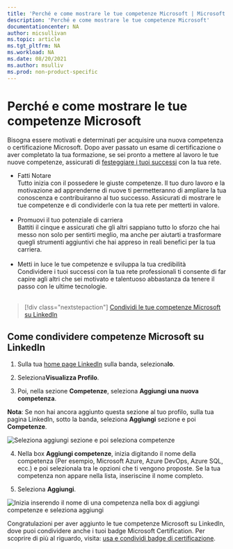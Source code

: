 ```yaml
---
title: 'Perché e come mostrare le tue competenze Microsoft | Microsoft Docs'
description: 'Perché e come mostrare le tue competenze Microsoft'
documentationcenter: NA 
author: micsullivan
ms.topic: article
ms.tgt_pltfrm: NA
ms.workload: NA
ms.date: 08/20/2021
ms.author: msulliv
ms.prod: non-product-specific
---
```

# Perché e come mostrare le tue competenze Microsoft

Bisogna essere motivati e determinati per acquisire una nuova competenza o certificazione Microsoft. Dopo aver passato un esame di certificazione o aver completato la tua formazione, se sei pronto a mettere al lavoro le tue nuove competenze, assicurati di [festeggiare i tuoi successi](https://techcommunity.microsoft.com/t5/microsoft-learn-blog/why-you-should-celebrate-your-microsoft-skills-and/ba-p/1469349) con la tua rete.

- Fatti Notare<br/>Tutto inizia con il possedere le giuste competenze. Il tuo duro lavoro e la motivazione ad apprenderne di nuove ti permetteranno di ampliare la tua conoscenza e contribuiranno al tuo successo. Assicurati di mostrare le tue competenze e di condividerle con la tua rete per metterti in valore.<br/><br/>
- Promuovi il tuo potenziale di carriera<br/>Battiti il cinque e assicurati che gli altri sappiano tutto lo sforzo che hai messo non solo per sentirti meglio, ma anche per aiutarti a trasformare quegli strumenti aggiuntivi che hai appreso in reali benefici per la tua carriera.<br/><br/>
- Metti in luce le tue competenze e sviluppa la tua credibilità<br/>Condividere i tuoi successi con la tua rete professionali ti consente di far capire agli altri che sei motivato e talentuoso abbastanza da tenere il passo con le ultime tecnologie.<br/><br/>

> [!div class="nextstepaction"]
> [Condividi le tue competenze Microsoft su LinkedIn](https://www.linkedin.com/in/me/)

## Come condividere competenze Microsoft su LinkedIn

1. Sulla tua [home page LinkedIn](https://www.linkedin.com/in/me/) sulla banda, seleziona**Io**.

2. Seleziona**Visualizza Profilo**.

3. Poi, nella sezione **Competenze**, seleziona **Aggiungi una nuova competenza**.

**Nota**: Se non hai ancora aggiunto questa sezione al tuo profilo, sulla tua pagina LinkedIn, sotto la banda, seleziona **Aggiungi** sezione e poi **Competenze**.

![Seleziona aggiungi sezione e poi seleziona competenze](images/how-to-share-microsoft-skills-on-linkedin-step3.png)

4. Nella box **Aggiungi competenze**, inizia digitando il nome della competenza (Per esempio, Microsoft Azure, Azure DevOps, Azure SQL, ecc.) e poi selezionala tra le opzioni che ti vengono proposte. Se la tua competenza non appare nella lista, inseriscine il nome completo.

5. Seleziona **Aggiungi**.

![Inizia inserendo il nome di una competenza nella box di aggiungi competenze e seleziona aggiungi](images/how-to-share-microsoft-skills-on-linkedin-step5.png)

Congratulazioni per aver aggiunto le tue competenze Microsoft su LinkedIn, dove puoi condividere anche i tuoi badge Microsoft Certification. Per scoprire di più al riguardo, visita: [usa e condividi badge di certificazione](/learn/certifications/badges).